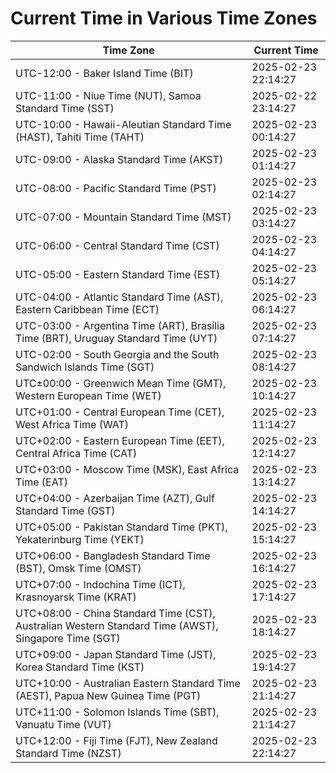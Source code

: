# Current Time in Various Time Zones

| Time Zone | Current Time |
|-----------|--------------|
| UTC-12:00 - Baker Island Time (BIT) | 2025-02-23 22:14:27 |
| UTC-11:00 - Niue Time (NUT), Samoa Standard Time (SST) | 2025-02-22 23:14:27 |
| UTC-10:00 - Hawaii-Aleutian Standard Time (HAST), Tahiti Time (TAHT) | 2025-02-23 00:14:27 |
| UTC-09:00 - Alaska Standard Time (AKST) | 2025-02-23 01:14:27 |
| UTC-08:00 - Pacific Standard Time (PST) | 2025-02-23 02:14:27 |
| UTC-07:00 - Mountain Standard Time (MST) | 2025-02-23 03:14:27 |
| UTC-06:00 - Central Standard Time (CST) | 2025-02-23 04:14:27 |
| UTC-05:00 - Eastern Standard Time (EST) | 2025-02-23 05:14:27 |
| UTC-04:00 - Atlantic Standard Time (AST), Eastern Caribbean Time (ECT) | 2025-02-23 06:14:27 |
| UTC-03:00 - Argentina Time (ART), Brasília Time (BRT), Uruguay Standard Time (UYT) | 2025-02-23 07:14:27 |
| UTC-02:00 - South Georgia and the South Sandwich Islands Time (SGT) | 2025-02-23 08:14:27 |
| UTC±00:00 - Greenwich Mean Time (GMT), Western European Time (WET) | 2025-02-23 10:14:27 |
| UTC+01:00 - Central European Time (CET), West Africa Time (WAT) | 2025-02-23 11:14:27 |
| UTC+02:00 - Eastern European Time (EET), Central Africa Time (CAT) | 2025-02-23 12:14:27 |
| UTC+03:00 - Moscow Time (MSK), East Africa Time (EAT) | 2025-02-23 13:14:27 |
| UTC+04:00 - Azerbaijan Time (AZT), Gulf Standard Time (GST) | 2025-02-23 14:14:27 |
| UTC+05:00 - Pakistan Standard Time (PKT), Yekaterinburg Time (YEKT) | 2025-02-23 15:14:27 |
| UTC+06:00 - Bangladesh Standard Time (BST), Omsk Time (OMST) | 2025-02-23 16:14:27 |
| UTC+07:00 - Indochina Time (ICT), Krasnoyarsk Time (KRAT) | 2025-02-23 17:14:27 |
| UTC+08:00 - China Standard Time (CST), Australian Western Standard Time (AWST), Singapore Time (SGT) | 2025-02-23 18:14:27 |
| UTC+09:00 - Japan Standard Time (JST), Korea Standard Time (KST) | 2025-02-23 19:14:27 |
| UTC+10:00 - Australian Eastern Standard Time (AEST), Papua New Guinea Time (PGT) | 2025-02-23 21:14:27 |
| UTC+11:00 - Solomon Islands Time (SBT), Vanuatu Time (VUT) | 2025-02-23 21:14:27 |
| UTC+12:00 - Fiji Time (FJT), New Zealand Standard Time (NZST) | 2025-02-23 22:14:27 |
